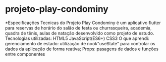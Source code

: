 # projeto-play-condominy
*Especificações Tecnicas do Projeto
Play Condominy é um aplicativo flutter para reservas de horário do salão de festa ou churrasqueira, academia, quadra de tênis, aulas de natação desenvolvido como projeto de estudo.
Tecnologias utilizadas:
HTML5
JavaScript(ES6+)
CSS3
O que aprendi:
gerenciamento de estado: utilização de nook"useState" para controlar os dados da aplicação de forma reativa;
Props: pasagens de dados e funções entre componentes
